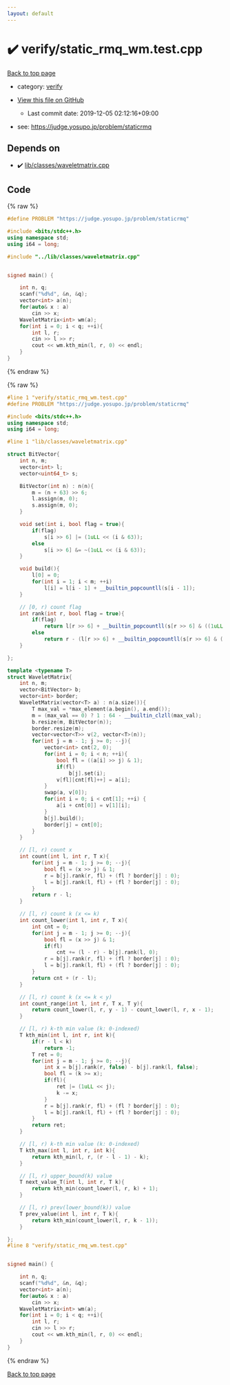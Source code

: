 ```yaml
---
layout: default
---
```


<!-- mathjax config similar to math.stackexchange -->
<script type="text/javascript" async
  src="https://cdnjs.cloudflare.com/ajax/libs/mathjax/2.7.5/MathJax.js?config=TeX-MML-AM_CHTML">
</script>
<script type="text/x-mathjax-config">
  MathJax.Hub.Config({
    TeX: { equationNumbers: { autoNumber: "AMS" }},
    tex2jax: {
      inlineMath: [ ['$','$'] ],
      processEscapes: true
    },
    "HTML-CSS": { matchFontHeight: false },
    displayAlign: "left",
    displayIndent: "2em"
  });
</script>

<script type="text/javascript" src="https://cdnjs.cloudflare.com/ajax/libs/jquery/3.4.1/jquery.min.js"></script>
<script src="https://cdn.jsdelivr.net/npm/jquery-balloon-js@1.1.2/jquery.balloon.min.js" integrity="sha256-ZEYs9VrgAeNuPvs15E39OsyOJaIkXEEt10fzxJ20+2I=" crossorigin="anonymous"></script>
<script type="text/javascript" src="../../assets/js/copy-button.js"></script>
<link rel="stylesheet" href="../../assets/css/copy-button.css" />


# :heavy_check_mark: verify/static_rmq_wm.test.cpp

<a href="../../index.html">Back to top page</a>

* category: <a href="../../index.html#e8418d1d706cd73548f9f16f1d55ad6e">verify</a>
* <a href="{{ site.github.repository_url }}/blob/master/verify/static_rmq_wm.test.cpp">View this file on GitHub</a>
    - Last commit date: 2019-12-05 02:12:16+09:00


* see: <a href="https://judge.yosupo.jp/problem/staticrmq">https://judge.yosupo.jp/problem/staticrmq</a>


## Depends on

* :heavy_check_mark: <a href="../../library/lib/classes/waveletmatrix.cpp.html">lib/classes/waveletmatrix.cpp</a>


## Code

<a id="unbundled"></a>
{% raw %}
```cpp
#define PROBLEM "https://judge.yosupo.jp/problem/staticrmq"

#include <bits/stdc++.h>
using namespace std;
using i64 = long;

#include "../lib/classes/waveletmatrix.cpp"


signed main() {

    int n, q;
    scanf("%d%d", &n, &q);
    vector<int> a(n);
    for(auto& x : a)
        cin >> x;
    WaveletMatrix<int> wm(a);
    for(int i = 0; i < q; ++i){
        int l, r;
        cin >> l >> r;
        cout << wm.kth_min(l, r, 0) << endl;
    }
}

```
{% endraw %}

<a id="bundled"></a>
{% raw %}
```cpp
#line 1 "verify/static_rmq_wm.test.cpp"
#define PROBLEM "https://judge.yosupo.jp/problem/staticrmq"

#include <bits/stdc++.h>
using namespace std;
using i64 = long;

#line 1 "lib/classes/waveletmatrix.cpp"

struct BitVector{
    int n, m;
    vector<int> l;
    vector<uint64_t> s;

    BitVector(int n) : n(n){
        m = (n + 63) >> 6;
        l.assign(m, 0);
        s.assign(m, 0);
    }

    void set(int i, bool flag = true){
        if(flag)
            s[i >> 6] |= (1uLL << (i & 63));
        else
            s[i >> 6] &= ~(1uLL << (i & 63));
    }

    void build(){
        l[0] = 0;
        for(int i = 1; i < m; ++i)
            l[i] = l[i - 1] + __builtin_popcountll(s[i - 1]);
    }

    // [0, r) count flag
    int rank(int r, bool flag = true){
        if(flag)
            return l[r >> 6] + __builtin_popcountll(s[r >> 6] & ((1uLL << (r & 63)) - 1));
        else
            return r - (l[r >> 6] + __builtin_popcountll(s[r >> 6] & ((1uLL << (r & 63)) - 1)));
    }

};

template <typename T>
struct WaveletMatrix{
    int n, m;
    vector<BitVector> b;
    vector<int> border;
    WaveletMatrix(vector<T> a) : n(a.size()){
        T max_val = *max_element(a.begin(), a.end());
        m = (max_val == 0) ? 1 : 64 - __builtin_clzll(max_val);
        b.resize(m, BitVector(n));
        border.resize(m);
        vector<vector<T>> v(2, vector<T>(n));
        for(int j = m - 1; j >= 0; --j){
            vector<int> cnt(2, 0);
            for(int i = 0; i < n; ++i){
                bool fl = ((a[i] >> j) & 1);
                if(fl)
                    b[j].set(i);
                v[fl][cnt[fl]++] = a[i];
            }
            swap(a, v[0]);
            for(int i = 0; i < cnt[1]; ++i) {
                a[i + cnt[0]] = v[1][i];
            }
            b[j].build();
            border[j] = cnt[0];
        }
    }

    // [l, r) count x
    int count(int l, int r, T x){
        for(int j = m - 1; j >= 0; --j){
            bool fl = (x >> j) & 1;
            r = b[j].rank(r, fl) + (fl ? border[j] : 0);
            l = b[j].rank(l, fl) + (fl ? border[j] : 0);
        }
        return r - l;
    }

    // [l, r) count k (x <= k)
    int count_lower(int l, int r, T x){
        int cnt = 0;
        for(int j = m - 1; j >= 0; --j){
            bool fl = (x >> j) & 1;
            if(fl)
                cnt += (l - r) - b[j].rank(l, 0);
            r = b[j].rank(r, fl) + (fl ? border[j] : 0);
            l = b[j].rank(l, fl) + (fl ? border[j] : 0);
        }
        return cnt + (r - l);
    }

    // [l, r) count k (x <= k < y)
    int count_range(int l, int r, T x, T y){
        return count_lower(l, r, y - 1) - count_lower(l, r, x - 1);
    }

    // [l, r) k-th min value (k: 0-indexed)
    T kth_min(int l, int r, int k){
        if(r - l < k)
            return -1;
        T ret = 0;
        for(int j = m - 1; j >= 0; --j){
            int x = b[j].rank(r, false) - b[j].rank(l, false);
            bool fl = (k >= x);
            if(fl){
                ret |= (1uLL << j);
                k -= x;
            }
            r = b[j].rank(r, fl) + (fl ? border[j] : 0);
            l = b[j].rank(l, fl) + (fl ? border[j] : 0);
        }
        return ret;
    }

    // [l, r) k-th min value (k: 0-indexed)
    T kth_max(int l, int r, int k){
        return kth_min(l, r, (r - l - 1) - k);
    }

    // [l, r) upper_bound(k) value
    T next_value_T(int l, int r, T k){
        return kth_min(count_lower(l, r, k) + 1);
    }

    // [l, r) prev(lower_bound(k)) value
    T prev_value(int l, int r, T k){
        return kth_min(count_lower(l, r, k - 1));
    }

};
#line 8 "verify/static_rmq_wm.test.cpp"


signed main() {

    int n, q;
    scanf("%d%d", &n, &q);
    vector<int> a(n);
    for(auto& x : a)
        cin >> x;
    WaveletMatrix<int> wm(a);
    for(int i = 0; i < q; ++i){
        int l, r;
        cin >> l >> r;
        cout << wm.kth_min(l, r, 0) << endl;
    }
}

```
{% endraw %}

<a href="../../index.html">Back to top page</a>

